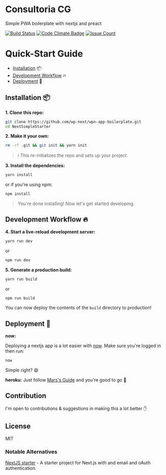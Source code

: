 # Consultoria CG
Simple PWA boilerplate with nextjs and preact

[![Build Status](https://travis-ci.org/wp-next/wpn-app-boilerplate.svg?branch=master)](https://travis-ci.org/wp-next/wpn-app-boilerplate)
[![Code Climate Badge](https://codeclimate.com/github/wp-next/wpn-app-boilerplate/badges/gpa.svg)](https://codeclimate.com/github/wp-next/wpn-app-boilerplate/badges) [![Issue Count](https://codeclimate.com/github/wp-next/wpn-app-boilerplate/badges/issue_count.svg)](https://codeclimate.com/github/wp-next/wpn-app-boilerplate)

# Quick-Start Guide

- [Installation](#installation) :package:
- [Development Workflow](#development-workflow) :fire:
- [Deployment](#deployment) :rocket:

## Installation :package:

**1. Clone this repo:**

```sh
git clone https://github.com/wp-next/wpn-app-boilerplate.git
cd NextSimpleStarter
```


**2. Make it your own:**

```sh
rm -rf .git && git init && yarn init
```

> :information_source: This re-initializes the repo and sets up your project.


**3. Install the dependencies:**

```sh
yarn install
```
or if you're using npm:
```sh
npm install
```

> You're done installing! Now let's get started developing.



## Development Workflow :fire:


**4. Start a live-reload development server:**

```sh
yarn run dev
```
or
```sh
npm run dev
```

**5. Generate a production build:**

```sh
yarn run build
```
or
```sh
npm run build
```

You can now deploy the contents of the `build` directory to production!

## Deployment :rocket:

**now:**

Deploying a nextjs app is a lot easier with [now](zeit.co/now). Make sure you're logged in then run:

```sh
now
```
Simple right? :smile:

**heroku:**
Just follow [Mars's Guide](https://github.com/mars/heroku-nextjs) and you're good to go :clap:

## Contribution
I'm open to contributions & suggestions in making this a lot better :hand:

## License

MIT

### Notable Alternatives
[NextJS starter](https://github.com/iaincollins/nextjs-starter) - A starter project for Next.js with and email and oAuth authentication.
